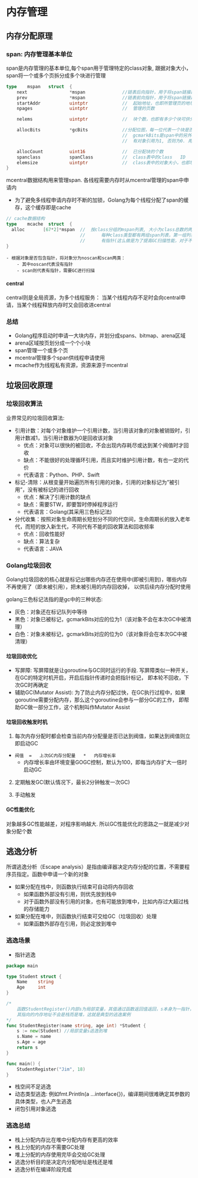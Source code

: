 # 内存管理

## 内存分配原理

### span: 内存管理基本单位

span是内存管理的基本单位,每个span用于管理特定的class对象, 跟据对象大小，span将一个或多个页拆分成多个块进行管理

```go
type	mspan	struct	{
	next                *mspan				//链表后向指针，用于将span链接起来
	prev	            *mspan				//链表前向指针，用于将span链接起来
	startAddr	        uintptr	            //	起始地址，也即所管理页的地址
	npages				uintptr	            //	管理的页数

	nelems	            uintptr	            //	块个数，也即有多少个块可供分配

	allocBits		    *gcBits	            //分配位图，每一位代表一个块是否已分配
                                            //  gcmarkBits是span中的另外一个位图, 其用于记录内存标记情况,
                                            //  有对象引用为1, 否则为0. 用于gc

	allocCount		    uint16				//	已分配块的个数
	spanclass			spanClass		    //	class表中的class	ID
	elemsize			uintptr				//	class表中的对象大小，也即块大小 
}
```


mcentral数据结构用来管理span. 各线程需要内存时从mcentral管理的span中申请内
* 为了避免多线程申请内存时不断的加锁，Golang为每个线程分配了span的缓存，这个缓存即是cache
```go
// cache数据结构
type	mcache	struct	{
  alloc       [67*2]*mspan	//	按class分组的mspan列表, 大小为class总数的两倍.
                            //      每种class类型都有两组span列表，第一组列表中所表示的对象中包含了指针，第二组列表中所表示的对象不含
                            //      有指针(这么做是为了提高GC扫描性能，对于不包含指针的span列表，没必要去扫描)
}
```
    - 根据对象是否包含指针，将对象分为noscan和scan两类：
        - 其中noscan代表没有指针
        - scan则代表有指针，需要GC进行扫描
        

#### central
central则是全局资源，为多个线程服务： 当某个线程内存不足时会向central申请，当某个线程释放内存时又会回收进central


### 总结
* Golang程序启动时申请一大块内存，并划分成spans、bitmap、arena区域
* arena区域按页划分成一个个小块
* span管理一个或多个页
* mcentral管理多个span供线程申请使用
* mcache作为线程私有资源，资源来源于mcentral


## 垃圾回收原理

### 垃圾回收算法
业界常见的垃圾回收算法:
* 引用计数：对每个对象维护一个引用计数，当引用该对象的对象被销毁时，引用计数减1，当引用计数器为0是回收该对象
    - 优点：对象可以很快的被回收，不会出现内存耗尽或达到某个阀值时才回收
    - 缺点：不能很好的处理循环引用，而且实时维护引用计数，有也一定的代价
    - 代表语言：Python、PHP、Swift
* 标记-清除：从根变量开始遍历所有引用的对象，引用的对象标记为”被引用”，没有被标记的进行回收
    - 优点：解决了引用计数的缺点
    - 缺点：需要STW，即要暂时停掉程序运行
    - 代表语言：Golang(其采用三色标记法)
* 分代收集：按照对象生命周期长短划分不同的代空间，生命周期长的放入老年代，而短的放入新生代，不同代有不能的回收算法和回收频率
    - 优点：回收性能好
    - 缺点：算法复杂
    - 代表语言：JAVA
    
### Golang垃圾回收
Golang垃圾回收的核心就是标记出哪些内存还在使用中(即被引用到)，哪些内存不再使用了（即未被引用），把未被引用的内存回收掉，
以供后续内存分配时使用

golang三色标记法指的是gc中的三种状态:
* 灰色：对象还在标记队列中等待
* 黑色：对象已被标记，gcmarkBits对应的位为1（该对象不会在本次GC中被清理）
* 白色：对象未被标记，gcmarkBits对应的位为0（该对象将会在本次GC中被清理）


#### 垃圾回收优化
* 写屏障: 写屏障就是让goroutine与GC同时运行的手段. 写屏障类似一种开关，在GC的特定时机开启，开启后指针传递时会把指针标记，
即本轮不回收，下次GC时再确定
* 辅助GC(Mutator	Assist): 为了防止内存分配过快，在GC执行过程中，如果goroutine需要分配内存，那么这个goroutine会参与一部分GC的工作，
即帮助GC做一部分工作，这个机制叫作Mutator	Assist

#### 垃圾回收触发时机
1. 每次内存分配时都会检查当前内存分配量是否已达到阀值，如果达到阀值则立即启动GC
*  `阀值	=	上次GC内存分配量	*	内存增长率`
    - 内存增长率由环境变量GOGC控制，默认为100，即每当内存扩大一倍时启动GC
    
2. 定期触发GC(默认情况下，最长2分钟触发一次GC)

3. 手动触发


#### GC性能优化
对象越多GC性能越差，对程序影响越大. 所以GC性能优化的思路之一就是减少对象分配个数


## 逃逸分析

所谓逃逸分析（Escape	analysis）是指由编译器决定内存分配的位置，不需要程序员指定。函数中申请一个新的对象
* 如果分配在栈中，则函数执行结束可自动将内存回收
    - 如果函数外部没有引用，则优先放到栈中
    - 对于函数外部没有引用的对象，也有可能放到堆中，比如内存过大超过栈的存储能力
* 如果分配在堆中，则函数执行结束可交给GC（垃圾回收）处理
    - 如果函数外部存在引用，则必定放到堆中
    
### 逃逸场景
* 指针逃逸
```go
package	main

type Student struct	{
    Name    string
    Age		int
}

/*
    函数StudentRegister()内部s为局部变量，其值通过函数返回值返回，s本身为一指针，
    其指向的内存地址不会是栈而是堆，这就是典型的逃逸案例
*/
func StudentRegister(name string, age int) *Student {
	s := new(Student) //局部变量s逃逸到堆
	s.Name = name
    s.Age = age
    return s
}

func main()	{
    StudentRegister("Jim", 18)
}
```
* 栈空间不足逃逸
* 动态类型逃逸: 例如fmt.Println(a	…interface{})，编译期间很难确定其参数的具体类型，也人产生逃逸
* 闭包引用对象逃逸

### 逃逸总结
* 栈上分配内存比在堆中分配内存有更高的效率
* 栈上分配的内存不需要GC处理
* 堆上分配的内存使用完毕会交给GC处理
* 逃逸分析目的是决定内分配地址是栈还是堆
* 逃逸分析在编译阶段完成
